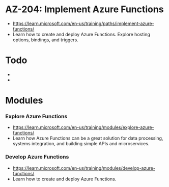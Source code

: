 # AZ-204: Implement Azure Functions

- https://learn.microsoft.com/en-us/training/paths/implement-azure-functions/
- Learn how to create and deploy Azure Functions. Explore hosting options, bindings, and triggers.


# Todo
-
-



# Modules

### Explore Azure Functions
- https://learn.microsoft.com/en-us/training/modules/explore-azure-functions/
- Learn how Azure Functions can be a great solution for data processing, systems integration, and building simple APIs and microservices.


### Develop Azure Functions 
- https://learn.microsoft.com/en-us/training/modules/develop-azure-functions/
- Learn how to create and deploy Azure Functions.